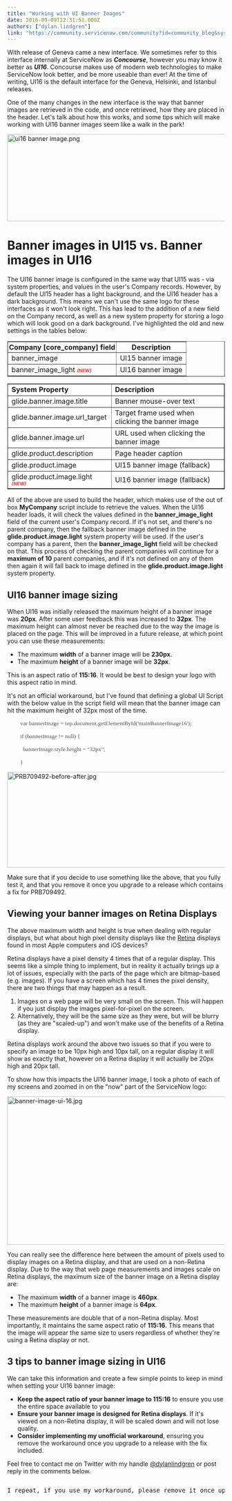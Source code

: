 ```yaml
---
title: "Working with UI Banner Images"
date: 2016-09-09T22:31:51.000Z
authors: ["dylan.lindgren"]
link: "https://community.servicenow.com/community?id=community_blog&sys_id=9b1ea26ddbd0dbc01dcaf3231f961907"
---
```

<p>With release of Geneva came a new interface. We sometimes refer to this interface internally at ServiceNow as <em><strong>Concourse</strong></em>, however you may know it better as <em><strong>UI16</strong></em>. Concourse makes use of modern web technologies to make ServiceNow look better, and be more useable than ever! At the time of writing, UI16 is the default interface for the Geneva, Helsinki, and Istanbul releases.</p><p></p><p>One of the many changes in the new interface is the way that banner images are retrieved in the code, and once retrieved, how they are placed in the header. Let's talk about how this works, and some tips which will make working with UI16 banner images seem like a walk in the park!</p><p><img   alt="ui16 banner image.png" class="image-4 jive-image" src="49300d4adb9c9344e9737a9e0f9619ec.iix" style="width: 620px; height: 202px; display: block; margin-left: auto; margin-right: auto;"/></p><p></p><h1>Banner images in UI15 vs. Banner images in UI16</h1><p>The UI16 banner image is configured in the same way that UI15 was - via system properties, and values in the user's Company records. However, by default the UI15 header has a light background, and the UI16 header has a dark background. This means we can't use the same logo for these interfaces as it won't look right. This has lead to the addition of a new field on the Company record, as well as a new system property for storing a logo which will look good on a dark background. I've highlighted the old and new settings in the tables below:</p><p></p><table border="1"><tbody><tr><td style="text-align: center; padding: 2px;"><strong>Company [core_company] field</strong></td><td style="text-align: center; padding: 2px;"><strong>Description</strong></td></tr><tr><td>banner_image</td><td>UI15 banner image</td></tr><tr><td>banner_image_light <span style="color: #e23d39; font-size: 8pt;"><em><strong>(NEW)</strong></em></span></td><td>UI16 banner image</td></tr></tbody></table><p></p><table border="1"><tbody><tr><td><strong>System Property<br/></strong></td><td><strong>Description<br/></strong></td></tr><tr><td>glide.banner.image.title</td><td>Banner mouse-over text</td></tr><tr><td>glide.banner.image.url_target</td><td>Target frame used when clicking the banner image</td></tr><tr><td>glide.banner.image.url</td><td>URL used when clicking the banner image</td></tr><tr><td>glide.product.description</td><td>Page header caption</td></tr><tr><td>glide.product.image</td><td>UI15 banner image (fallback)</td></tr><tr><td>glide.product.image.light <span style="color: #e23d39; font-size: 8pt;"><em><strong>(NEW)</strong></em></span></td><td>UI16 banner image (fallback)</td></tr></tbody></table><p></p><p>All of the above are used to build the header, which makes use of the out of box <strong>MyCompany</strong> script include to retrieve the values. When the UI16 header loads, it will check the values defined in the<strong> banner_image_light</strong> field of the current user's Company record. If it's not set, and there's no parent company, then the fallback banner image defined in the <strong>glide.product.image.light</strong> system property will be used. If the user's company has a parent, then the <strong>banner_image_light</strong> field will be checked on that. This process of checking the parent companies will continue for a <strong>maximum of 10</strong> parent companies, and if it's not defined on any of them then again it will fall back to image defined in the <strong>glide.product.image.light</strong> system property.</p><p></p><h2>UI16 banner image sizing</h2><p>When UI16 was initially released the maximum height of a banner image was <strong>20px</strong>. After some user feedback this was increased to <strong>32px</strong>. The maximum height can almost never be reached due to the way the image is placed on the page. This will be improved in a future release, at which point you can use these measurements:</p><ul><li>The maximum <strong>width</strong> of a banner image will be <strong>230px</strong>.</li><li>The maximum <strong>height</strong> of a banner image will be <strong>32px</strong>.</li></ul><p></p><p>This is an aspect ratio of <strong>115:16</strong>. It would be best to design your logo with this aspect ratio in mind.</p><p></p><p>It's not an official workaround, but I've found that defining a global UI Script with the below value in the script field will mean that the banner image can hit the maximum height of 32px most of the time.</p><p></p><p style="padding-left: 30px;"><span style="font-family: terminal, monaco; font-size: 10pt; color: #505050;">var bannerImage = top.document.getElementById('mainBannerImage16');</span></p><p style="padding-left: 30px;"><span style="font-family: terminal, monaco; font-size: 10pt; color: #505050;">if (bannerImage != null) {</span></p><p style="padding-left: 30px;"><span style="font-family: terminal, monaco; font-size: 10pt; color: #505050;">   bannerImage.style.height = "32px";</span></p><p style="padding-left: 30px;"><span style="font-family: terminal, monaco; font-size: 10pt; color: #505050;">}</span></p><p><img   alt="PRB709492-before-after.jpg" class="image-5 jive-image" src="eb2bff35db54d3041dcaf3231f9619c8.iix" style="width: 620px; height: 222px; display: block; margin-left: auto; margin-right: auto;"/></p><p>Make sure that if you decide to use something like the above, that you fully test it, and that you remove it once you upgrade to a release which contains a fix for PRB709492.</p><p></p><h2>Viewing your banner images on Retina Displays</h2><p>The above maximum width and height is true when dealing with regular displays, but what about high pixel density displays like the <a title="n.wikipedia.org/wiki/Retina_Display" href="https://en.wikipedia.org/wiki/Retina_Display">Retina</a> displays found in most Apple computers and iOS devices?</p><p></p><p>Retina displays have a pixel density 4 times that of a regular display. This seems like a simple thing to implement, but in reality it actually brings up a lot of issues, especially with the parts of the page which are bitmap-based (e.g. images). If you have a screen which has 4 times the pixel density, there are two things that may happen as a result.</p><ol><li>Images on a web page will be very small on the screen. This will happen if you just display the images pixel-for-pixel on the screen.</li><li>Alternatively, they will be the same size as they were, but will be blurry (as they are "scaled-up") and won't make use of the benefits of a Retina display.</li></ol><p></p><p>Retina displays work around the above two issues so that if you were to specify an image to be 10px high and 10px tall, on a regular display it will show as exactly that, however on a Retina display it will actually be 20px high and 20px tall.</p><p></p><p>To show how this impacts the UI16 banner image, I took a photo of each of my screens and zoomed in on the "now" part of the ServiceNow logo:</p><p><img   alt="banner-image-ui-16.jpg" class="image-6 jive-image" src="4f1761cedb1053043eb27a9e0f9619c0.iix" style="width: 620px; height: 344px; display: block; margin-left: auto; margin-right: auto;"/></p><p>You can really see the difference here between the amount of pixels used to display images on a Retina display, and that are used on a non-Retina display. Due to the way that web page measurements and images scale on Retina displays, the maximum size of the banner image on a Retina display are:</p><ul><li>The maximum <strong>width</strong> of a banner image is <strong>460px</strong>.</li><li>The maximum <strong>height</strong> of a banner image is <strong>64px</strong>.</li></ul><p></p><p>These measurements are double that of a non-Retina display. Most importantly, it maintains the same aspect ratio of <strong>115:16</strong>. This means that the image will appear the same size to users regardless of whether they're using a Retina display or not.</p><p></p><h2>3 tips to banner image sizing in UI16</h2><p>We can take this information and create a few simple points to keep in mind when setting your UI16 banner image:</p><ul><li><strong>Keep the aspect ratio of your banner image to 115:16</strong> to ensure you use the entire space available to you</li><li><strong>Ensure your banner image is designed for Retina displays</strong>. If it's viewed on a non-Retina display, it will be scaled down and will not lose quality.</li><li><strong>Consider implementing my unofficial workaround</strong>, ensuring you remove the workaround once you upgrade to a release with the fix included.</li></ul><p></p><p>Feel free to contact me on Twitter with my handle <a title="itter.com/dylanlindgren" href="http://twitter.com/dylanlindgren">@dylanlindgren</a> or post reply in the comments below.</p><p></p><p></p><pre __default_attr="warning" __jive_macro_name="alert" alert="warning" class="jive_text_macro jive_macro_alert" data-renderedposition="2569.346435546875_7.997159004211426_1147_42"><p>I repeat, if you use my workaround, please remove it once upgraded or it can interfere with the potential fix.</p></pre>